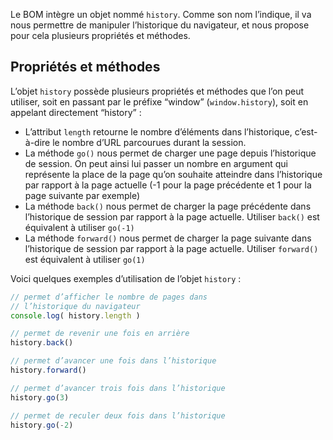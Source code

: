 Le BOM intègre un objet nommé ```history```. Comme son nom l’indique, il va nous permettre de manipuler l’historique du navigateur, et nous propose pour cela plusieurs propriétés et méthodes.

## Propriétés et méthodes

L’objet ```history``` possède plusieurs propriétés et méthodes que l’on peut utiliser, soit en passant par le préfixe “window” (```window.history```), soit en appelant directement “history” :

- L’attribut ```length``` retourne le nombre d’éléments dans l’historique, c’est-à-dire le nombre d’URL parcourues durant la session.
- La méthode ```go()``` nous permet de charger une page depuis l’historique de session. On peut ainsi lui passer un nombre en argument qui représente la place de la page qu’on souhaite atteindre dans l’historique par rapport à la page actuelle (-1 pour la page précédente et 1 pour la page suivante par exemple)
- La méthode ```back()``` nous permet de charger la page précédente dans l’historique de session par rapport à la page actuelle. Utiliser ```back()``` est équivalent à utiliser ```go(-1)```
- La méthode ```forward()``` nous permet de charger la page suivante dans l’historique de session par rapport à la page actuelle. Utiliser ```forward()``` est équivalent à utiliser ```go(1)```

Voici quelques exemples d’utilisation de l’objet ```history``` :

```js
// permet d’afficher le nombre de pages dans 
// l’historique du navigateur
console.log( history.length )

// permet de revenir une fois en arrière
history.back()

// permet d’avancer une fois dans l’historique
history.forward()

// permet d’avancer trois fois dans l’historique
history.go(3)

// permet de reculer deux fois dans l’historique
history.go(-2)
```